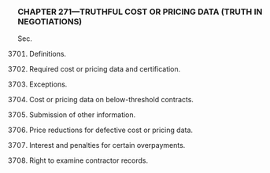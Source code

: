 ### **CHAPTER 271—TRUTHFUL COST OR PRICING DATA (TRUTH IN NEGOTIATIONS)** ###

Sec.

3701. Definitions.

3702. Required cost or pricing data and certification.

3703. Exceptions.

3704. Cost or pricing data on below-threshold contracts.

3705. Submission of other information.

3706. Price reductions for defective cost or pricing data.

3707. Interest and penalties for certain overpayments.

3708. Right to examine contractor records.